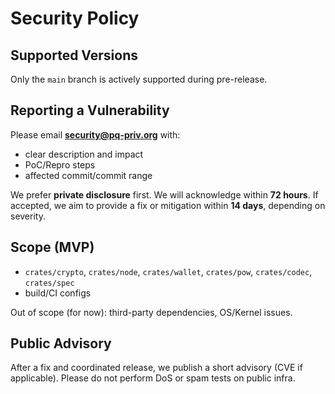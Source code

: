 # Security Policy

## Supported Versions
Only the `main` branch is actively supported during pre-release.

## Reporting a Vulnerability
Please email **security@pq-priv.org** with:
- clear description and impact
- PoC/Repro steps
- affected commit/commit range

We prefer **private disclosure** first. We will acknowledge within **72 hours**.
If accepted, we aim to provide a fix or mitigation within **14 days**, depending on severity.

## Scope (MVP)
- `crates/crypto`, `crates/node`, `crates/wallet`, `crates/pow`, `crates/codec`, `crates/spec`
- build/CI configs

Out of scope (for now): third-party dependencies, OS/Kernel issues.

## Public Advisory
After a fix and coordinated release, we publish a short advisory (CVE if applicable).
Please do not perform DoS or spam tests on public infra.

